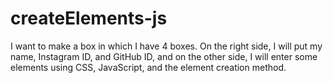 # createElements-js
I want to make a box in which I have 4 boxes. On the right side, I will put my name, Instagram ID, and GitHub ID, and on the other side, I will enter some elements using CSS, JavaScript, and the element creation method.
